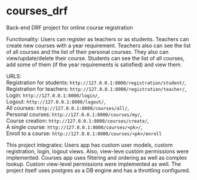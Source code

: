 # courses_drf
Back-end DRF project for online course registration

Functionality: Users can register as teachers or as students. Teachers can create new courses with a year requirement.
Teachers also can see the list of all courses and the list of their personal courses. They also can view/update/delete their course.
Students can see the list of all courses, add some of them (if the year requirements is satisfied) and view them.

URLS:  
    Registration for students: ``http://127.0.0.1:8000/registration/student/``,  
    Registration for teachers: ``http://127.0.0.1:8000/registration/teacher/``,  
    Login: ``http://127.0.0.1:8000/login/``,  
    Logout: ``http://127.0.0.1:8000/logout/``,  
    All courses: ``http://127.0.0.1:8000/courses/all/``,  
    Personal courses: ``http://127.0.0.1:8000/courses/my/``,  
    Course creation: ``http://127.0.0.1:8000/courses/create/``,  
    A single course: ``http://127.0.0.1:8000/courses/<pk>/``,  
    Enroll to a course: ``http://127.0.0.1:8000/courses/<pk>/enroll`` 


This project integrates:
Users app has custom user models, custom registration, login, logout views. Also, view-leve custom permissions were implemented.
Courses app uses filtering and ordering as well as complex lookup. Custom view-level permissions were implemented as well.
The project itself uses postgres as a DB engine and has a throttling configured.
